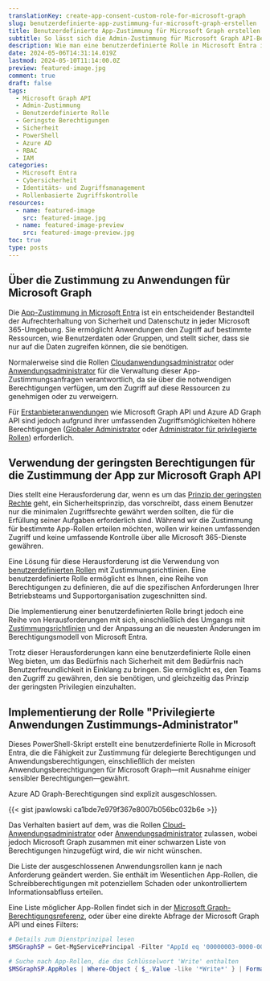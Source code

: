 ```yaml
---
translationKey: create-app-consent-custom-role-for-microsoft-graph
slug: benutzerdefinierte-app-zustimmung-fur-microsoft-graph-erstellen
title: Benutzerdefinierte App-Zustimmung für Microsoft Graph erstellen
subtitle: So lässt sich die Admin-Zustimmung für Microsoft Graph API-Berechtigungen sicher delegieren
description: Wie man eine benutzerdefinierte Rolle in Microsoft Entra implementiert, um die Admin-Zustimmung für Microsoft Graph API-Berechtigungen zu delegieren.
date: 2024-05-06T14:31:14.019Z
lastmod: 2024-05-10T11:14:00.0Z
preview: featured-image.jpg
comment: true
draft: false
tags:
  - Microsoft Graph API
  - Admin-Zustimmung
  - Benutzerdefinierte Rolle
  - Geringste Berechtigungen
  - Sicherheit
  - PowerShell
  - Azure AD
  - RBAC
  - IAM
categories:
  - Microsoft Entra
  - Cybersicherheit
  - Identitäts- und Zugriffsmanagement
  - Rollenbasierte Zugriffskontrolle
resources:
  - name: featured-image
    src: featured-image.jpg
  - name: featured-image-preview
    src: featured-image-preview.jpg
toc: true
type: posts
---
```


## Über die Zustimmung zu Anwendungen für Microsoft Graph

Die [App-Zustimmung in Microsoft Entra](https://learn.microsoft.com/de-de/entra/identity-platform/application-consent-experience) ist ein entscheidender Bestandteil der Aufrechterhaltung von Sicherheit und Datenschutz in jeder Microsoft 365-Umgebung. Sie ermöglicht Anwendungen den Zugriff auf bestimmte Ressourcen, wie Benutzerdaten oder Gruppen, und stellt sicher, dass sie nur auf die Daten zugreifen können, die sie benötigen.

Normalerweise sind die Rollen [Cloudanwendungsadministrator](https://learn.microsoft.com/de-de/entra/identity/role-based-access-control/permissions-reference#cloud-application-administrator) oder [Anwendungsadministrator](https://learn.microsoft.com/de-de/entra/identity/role-based-access-control/permissions-reference#application-administrator) für die Verwaltung dieser App-Zustimmungsanfragen verantwortlich, da sie über die notwendigen Berechtigungen verfügen, um den Zugriff auf diese Ressourcen zu genehmigen oder zu verweigern.

Für [Erstanbieteranwendungen](https://learn.microsoft.com/de-de/troubleshoot/azure/entra/entra-id/governance/verify-first-party-apps-sign-in) wie Microsoft Graph API und Azure AD Graph API sind jedoch aufgrund ihrer umfassenden Zugriffsmöglichkeiten höhere Berechtigungen ([Globaler Administrator](https://learn.microsoft.com/de-de/entra/identity/role-based-access-control/permissions-reference#global-administrator) oder [Administrator für privilegierte Rollen](https://learn.microsoft.com/de-de/entra/identity/role-based-access-control/permissions-reference#privileged-role-administrator)) erforderlich.

## Verwendung der geringsten Berechtigungen für die Zustimmung der App zur Microsoft Graph API

Dies stellt eine Herausforderung dar, wenn es um das [Prinzip der geringsten Rechte](https://learn.microsoft.com/de-de/entra/identity-platform/secure-least-privileged-access) geht, ein Sicherheitsprinzip, das vorschreibt, dass einem Benutzer nur die minimalen Zugriffsrechte gewährt werden sollten, die für die Erfüllung seiner Aufgaben erforderlich sind. Während wir die Zustimmung für bestimmte App-Rollen erteilen möchten, wollen wir keinen umfassenden Zugriff und keine umfassende Kontrolle über alle Microsoft 365-Dienste gewähren.

Eine Lösung für diese Herausforderung ist die Verwendung von [benutzerdefinierten Rollen](https://learn.microsoft.com/de-de/entra/identity/role-based-access-control/custom-create) mit Zustimmungsrichtlinien. Eine benutzerdefinierte Rolle ermöglicht es Ihnen, eine Reihe von Berechtigungen zu definieren, die auf die spezifischen Anforderungen Ihrer Betriebsteams und Supportorganisation zugeschnitten sind.

Die Implementierung einer benutzerdefinierten Rolle bringt jedoch eine Reihe von Herausforderungen mit sich, einschließlich des Umgangs mit [Zustimmungsrichtlinien](https://learn.microsoft.com/de-de/entra/identity/enterprise-apps/manage-app-consent-policies) und der Anpassung an die neuesten Änderungen im Berechtigungsmodell von Microsoft Entra.

Trotz dieser Herausforderungen kann eine benutzerdefinierte Rolle einen Weg bieten, um das Bedürfnis nach Sicherheit mit dem Bedürfnis nach Benutzerfreundlichkeit in Einklang zu bringen. Sie ermöglicht es, den Teams den Zugriff zu gewähren, den sie benötigen, und gleichzeitig das Prinzip der geringsten Privilegien einzuhalten.

## Implementierung der Rolle "Privilegierte Anwendungen Zustimmungs-Administrator"

Dieses PowerShell-Skript erstellt eine benutzerdefinierte Rolle in Microsoft Entra, die die Fähigkeit zur Zustimmung für delegierte Berechtigungen und Anwendungsberechtigungen, einschließlich der meisten Anwendungsberechtigungen für Microsoft Graph—mit Ausnahme einiger sensibler Berechtigungen—gewährt.

Azure AD Graph-Berechtigungen sind explizit ausgeschlossen.

{{< gist jpawlowski ca1bde7e979f367e8007b056bc032b6e >}}

Das Verhalten basiert auf dem, was die Rollen [Cloud-Anwendungsadministrator](https://learn.microsoft.com/de-de/entra/identity/role-based-access-control/permissions-reference#cloud-application-administrator) oder [Anwendungsadministrator](https://learn.microsoft.com/de-de/entra/identity/role-based-access-control/permissions-reference#application-administrator) zulassen, wobei jedoch Microsoft Graph zusammen mit einer schwarzen Liste von Berechtigungen hinzugefügt wird, die wir nicht wünschen.

Die Liste der ausgeschlossenen Anwendungsrollen kann je nach Anforderung geändert werden. Sie enthält im Wesentlichen App-Rollen, die Schreibberechtigungen mit potenziellem Schaden oder unkontrolliertem Informationsabfluss erteilen.

Eine Liste möglicher App-Rollen findet sich in der [Microsoft Graph-Berechtigungsreferenz](https://learn.microsoft.com/de-de/graph/permissions-reference), oder über eine direkte Abfrage der Microsoft Graph API und eines Filters:

````powershell
# Details zum Dienstprinzipal lesen
$MSGraphSP = Get-MgServicePrincipal -Filter "AppId eq '00000003-0000-0000-c000-000000000000'"

# Suche nach App-Rollen, die das Schlüsselwort 'Write' enthalten
$MSGraphSP.AppRoles | Where-Object { $_.Value -like '*Write*' } | Format-Table Value, Description
`````
